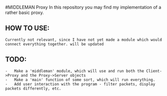 #MIDDLEMAN Proxy
In this repository you may find my implementation of a rather basic proxy. 

## HOW TO USE:
    Currently not relevant, since I have not yet made a module which would connect everything together. will be updated

## TODO:
    -   Make a 'middleman' module, which will use and run both the Client->Proxy and the Proxy->Server objects
    -   Make a 'main' function of some sort, which will run everything.
    -   Add user interaction with the program - filter packets, display packets differently, etc.